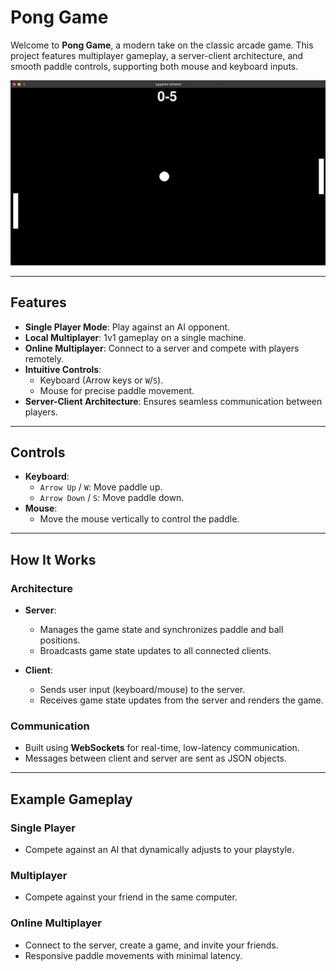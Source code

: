 # Pong Game

Welcome to **Pong Game**, a modern take on the classic arcade game. This project features multiplayer gameplay, a server-client architecture, and smooth paddle controls, supporting both mouse and keyboard inputs.

![Gameplay Screenshot](imgs/pong_game.png)

---

## Features

- **Single Player Mode**: Play against an AI opponent.
- **Local Multiplayer**: 1v1 gameplay on a single machine.
- **Online Multiplayer**: Connect to a server and compete with players remotely.
- **Intuitive Controls**:
  - Keyboard (Arrow keys or `W`/`S`).
  - Mouse for precise paddle movement.
- **Server-Client Architecture**: Ensures seamless communication between players.

---


## Controls

- **Keyboard**:
  - `Arrow Up` / `W`: Move paddle up.
  - `Arrow Down` / `S`: Move paddle down.
- **Mouse**:
  - Move the mouse vertically to control the paddle.

---

## How It Works

### Architecture

- **Server**:
  - Manages the game state and synchronizes paddle and ball positions.
  - Broadcasts game state updates to all connected clients.

- **Client**:
  - Sends user input (keyboard/mouse) to the server.
  - Receives game state updates from the server and renders the game.

### Communication

- Built using **WebSockets** for real-time, low-latency communication.
- Messages between client and server are sent as JSON objects.

---

## Example Gameplay

### Single Player
- Compete against an AI that dynamically adjusts to your playstyle.

### Multiplayer
- Compete against your friend in the same computer.

### Online Multiplayer
- Connect to the server, create a game, and invite your friends.
- Responsive paddle movements with minimal latency.

